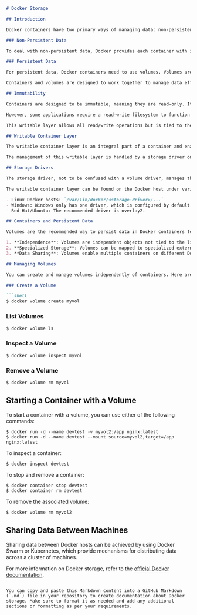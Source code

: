 

```markdown
# Docker Storage

## Introduction

Docker containers have two primary ways of managing data: non-persistent storage and persistent storage. Here, we'll explore these storage options and how to use them effectively.

### Non-Persistent Data

To deal with non-persistent data, Docker provides each container with its own non-persistent storage. This storage is tightly coupled to the container's lifecycle, meaning that deleting the container also deletes the storage and any data stored on it.

### Persistent Data

For persistent data, Docker containers need to use volumes. Volumes are separate objects with lifecycles independent of containers. This means that even if you delete a container, the volume will remain intact.

Containers and volumes are designed to work together to manage data effectively.

## Immutability

Containers are designed to be immutable, meaning they are read-only. It's recommended not to change the configuration of a running container. Instead, create a new container with the necessary fixes or updates and replace the old container.

However, some applications require a read-write filesystem to function properly, and Docker accommodates this requirement by adding a thin writable layer on top of the read-only image that containers are based on.

This writable layer allows all read/write operations but is tied to the container's lifecycle, which can be problematic for important data that needs to persist.

## Writable Container Layer

The writable container layer is an integral part of a container and enables read/write operations. It's created when the container is created and deleted when the container is deleted. This makes it unsuitable for storing critical data that needs to persist.

The management of this writable layer is handled by a storage driver on the Docker host.

## Storage Drivers

The storage driver, not to be confused with a volume driver, manages the writable container layer on each Docker host. When using Docker in production on Linux, it's essential to choose the correct storage driver that matches the Linux distribution on your Docker host.

The writable container layer can be found on the Docker host under various names, including local storage, ephemeral storage, and graphdriver storage. The location varies depending on the host's operating system.

- Linux Docker hosts: `/var/lib/docker/<storage-driver>/...`
- Windows: Windows only has one driver, which is configured by default.
- Red Hat/Ubuntu: The recommended driver is overlay2.

## Containers and Persistent Data

Volumes are the recommended way to persist data in Docker containers for several reasons:

1. **Independence**: Volumes are independent objects not tied to the lifecycle of a container.
2. **Specialized Storage**: Volumes can be mapped to specialized external storage systems.
3. **Data Sharing**: Volumes enable multiple containers on different Docker hosts to access and share the same data.

## Managing Volumes

You can create and manage volumes independently of containers. Here are some common commands for managing volumes:

### Create a Volume

```shell
$ docker volume create myvol
```

### List Volumes

```shell
$ docker volume ls
```

### Inspect a Volume

```shell
$ docker volume inspect myvol
```

### Remove a Volume

```shell
$ docker volume rm myvol
```

## Starting a Container with a Volume

To start a container with a volume, you can use either of the following commands:

```shell
$ docker run -d --name devtest -v myvol2:/app nginx:latest
$ docker run -d --name devtest --mount source=myvol2,target=/app nginx:latest
```

To inspect a container:

```shell
$ docker inspect devtest
```

To stop and remove a container:

```shell
$ docker container stop devtest
$ docker container rm devtest
```

To remove the associated volume:

```shell
$ docker volume rm myvol2
```

## Sharing Data Between Machines

Sharing data between Docker hosts can be achieved by using Docker Swarm or Kubernetes, which provide mechanisms for distributing data across a cluster of machines.

For more information on Docker storage, refer to the [official Docker documentation](https://docs.docker.com/storage/).

```

You can copy and paste this Markdown content into a GitHub Markdown (`.md`) file in your repository to create documentation about Docker storage. Make sure to format it as needed and add any additional sections or formatting as per your requirements.
